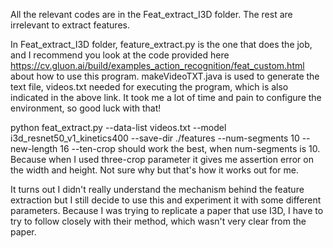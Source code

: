 All the relevant codes are in the Feat_extract_I3D folder. The rest are irrelevant to extract features.

In Feat_extract_I3D folder, feature_extract.py is the one that does the job, and I recommend you look at the code provided here https://cv.gluon.ai/build/examples_action_recognition/feat_custom.html about how to use this program. makeVideoTXT.java is used to generate the text file, videos.txt needed for executing the program, which is also indicated in the above link. It took me a lot of time and pain to configure the environment, so good luck with that!

python feat_extract.py --data-list videos.txt --model i3d_resnet50_v1_kinetics400 --save-dir ./features --num-segments 10 --new-length 16 --ten-crop should work the best, when num-segments is 10. Because when I used three-crop parameter it gives me assertion error on the width and height. Not sure why but that's how it works out for me.


It turns out I didn't really understand the mechanism behind the feature extraction but I still decide to use this and experiment it with some different parameters. Because I was trying to replicate a paper that use I3D, I have to try to follow closely with their method, which wasn't very clear from the paper. 
